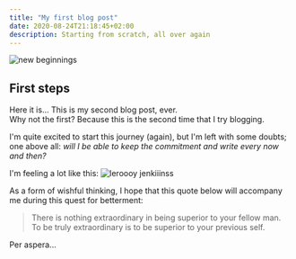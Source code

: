 ```yaml
---
title: "My first blog post"
date: 2020-08-24T21:18:45+02:00
description: Starting from scratch, all over again
---
```


![new beginnings](/img/first/start.jpg "Even a journey of a thousand miles
starts with a single step")

## First steps

Here it is... This is my second blog post, ever.  
Why not the first? Because this is the second time that I try blogging.

I'm quite excited to start this journey (again), but I'm left with some doubts;
one above all: _will I be able to keep the commitment and write every now and
then?_

I'm feeling a lot like this:
![leroooy jenkiiinss](/img/first/letsgo.gif "This is me, when I do stuff")

As a form of wishful thinking, I hope that this quote below will accompany me
during this quest for betterment:

> There is nothing extraordinary in being superior to your fellow man. To be
> truly extraordinary is to be superior to your previous self.

Per aspera...
